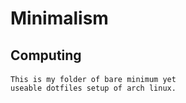 # Minimalism
## Computing
####

    This is my folder of bare minimum yet
    useable dotfiles setup of arch linux.


